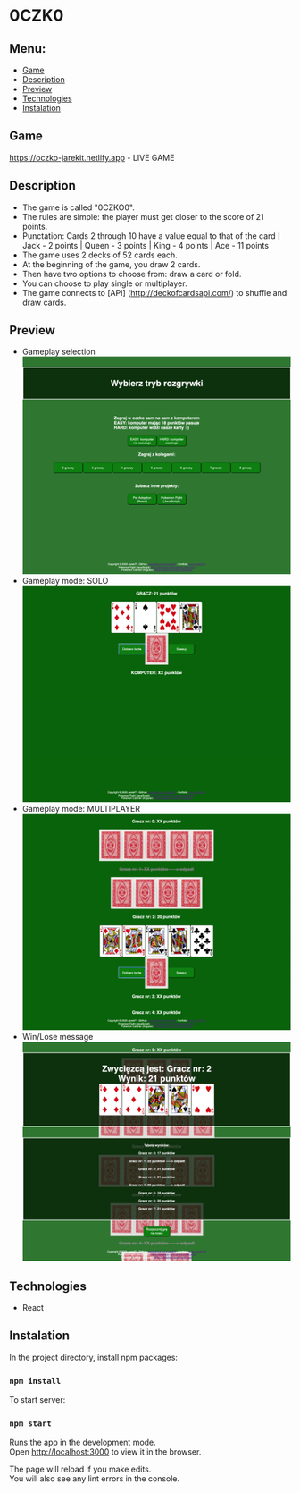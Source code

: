 # 0CZK0


## Menu:
* [Game](#game)
* [Description](#description)
* [Preview](#preview)
* [Technologies](#technologies)
* [Instalation](#instalation)

## Game
https://oczko-jarekit.netlify.app - LIVE GAME


## Description
* The game is called "0CZKO0".
* The rules are simple: the player must get closer to the score of 21 points.
* Punctation:
Cards 2 through 10 have a value equal to that of the card |
Jack - 2 points |
Queen - 3 points |
King - 4 points |
Ace - 11 points
* The game uses 2 decks of 52 cards each.
* At the beginning of the game, you draw 2 cards.
* Then have two options to choose from: draw a card or fold.
* You can choose to play single or multiplayer.
* The game connects to [API] (http://deckofcardsapi.com/) to shuffle and draw cards.


## Preview
* Gameplay selection
![IMAGE](public/images/screen1.png)
* Gameplay mode: SOLO
![IMAGE](public/images/screen2.png)
* Gameplay mode: MULTIPLAYER
![IMAGE](public/images/screen3.png)
* Win/Lose message
![IMAGE](public/images/screen4.png)


## Technologies
* React


## Instalation

In the project directory, install npm packages:

### `npm install`

To start server:

### `npm start`

Runs the app in the development mode.<br />
Open [http://localhost:3000](http://localhost:3000) to view it in the browser.

The page will reload if you make edits.<br />
You will also see any lint errors in the console.
